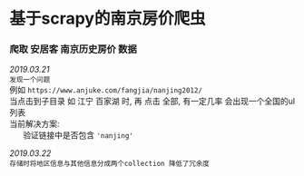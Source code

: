 # 基于scrapy的南京房价爬虫

### 爬取 安居客 南京历史房价 数据

_2019.03.21_ <br>
`发现一个问题`<br>
例如 `https://www.anjuke.com/fangjia/nanjing2012/`<br>
当点击到子目录 如 江宁 百家湖 时, 再 点击 全部, 有一定几率 会出现一个全国的ul列表<br>
当前解决方案:<br>
&nbsp;&nbsp;&nbsp;&nbsp;&nbsp;&nbsp;验证链接中是否包含 `'nanjing'`

_2019.03.22_ <br>
`存储时将地区信息与其他信息分成两个collection 降低了冗余度`
